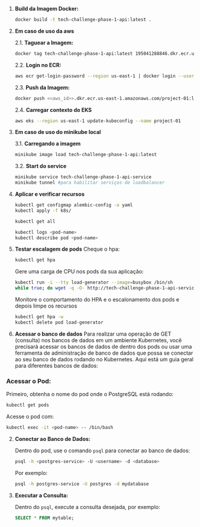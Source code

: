 1. **Build da Imagem Docker:**

   ```bash
   docker build -t tech-challenge-phase-1-api:latest .
   ```
2. **Em caso de uso da aws**

   2.1. **Taguear a Imagem:**
   ```bash
   docker tag tech-challenge-phase-1-api:latest 195041288846.dkr.ecr.us-east-1.amazonaws.com/project-01:latest
   ```
   2.2. **Login no ECR:**
      ```bash
      aws ecr get-login-password --region us-east-1 | docker login --username AWS --password-stdin <<aws_id>>.dkr.ecr.us-east-1.amazonaws.com
      ```
   2.3. **Push da Imagem:**
      ```bash
      docker push <<aws_id>>.dkr.ecr.us-east-1.amazonaws.com/project-01:latest
      ```
   2.4. **Carregar contexto do EKS**
      ```bash
      aws eks --region us-east-1 update-kubeconfig --name project-01
      ```

3. **Em caso de uso do minikube local**

   3.1. **Carregando a imagem**
      ```bash
      minikube image load tech-challenge-phase-1-api:latest
      ```
   3.2. **Start do service**
      ```bash
      minikube service tech-challenge-phase-1-api-service
      minikube tunnel #para habilitar serviços de loadbalancer
      ```

4. **Aplicar e verificar recursos**

   ```bash
   kubectl get configmap alembic-config -o yaml
   kubectl apply -f k8s/

   kubectl get all

   kubectl logs <pod-name>
   kubectl describe pod <pod-name>
   ```

5. **Testar escalagem de pods**
   Cheque o hpa:
   ```bash
   kubectl get hpa
   ```
   Gere uma carga de CPU nos pods da sua aplicação:
   ```bash
   kubectl run -i --tty load-generator --image=busybox /bin/sh
   while true; do wget -q -O- http://tech-challenge-phase-1-api-service; done
   ```
   Monitore o comportamento do HPA e o escalonamento dos pods e depois limpe os recursos
   ```bash
   kubectl get hpa -w
   kubectl delete pod load-generator
   ```



6. **Acessar o banco de dados**
Para realizar uma operação de GET (consulta) nos bancos de dados em um ambiente Kubernetes, você precisará acessar os bancos de dados de dentro dos pods ou usar uma ferramenta de administração de banco de dados que possa se conectar ao seu banco de dados rodando no Kubernetes. Aqui está um guia geral para diferentes bancos de dados:


### Acessar o Pod:

   Primeiro, obtenha o nome do pod onde o PostgreSQL está rodando:

   ```bash
   kubectl get pods
   ```

   Acesse o pod com:

   ```bash
   kubectl exec -it <pod-name> -- /bin/bash
   ```

2. **Conectar ao Banco de Dados:**

   Dentro do pod, use o comando `psql` para conectar ao banco de dados:

   ```bash
   psql -h <postgres-service> -U <username> -d <database>
   ```

   Por exemplo:

   ```bash
   psql -h postgres-service -U postgres -d mydatabase
   ```

3. **Executar a Consulta:**

   Dentro do `psql`, execute a consulta desejada, por exemplo:

   ```sql
   SELECT * FROM mytable;
   ```